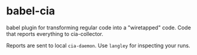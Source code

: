 # babel-cia

babel plugin for transforming regular code into a "wiretapped" code. Code that reports everything to cia-collector.

Reports are sent to local `cia-daemon`. Use `langley` for inspecting your runs.
